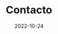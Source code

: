 ---
title: Contacto
date: 2022-10-24

type: landing

sections:
  - block: contact
    content:
      title: Contacto
      text: |-
        Lorem ipsum dolor sit amet, consectetur adipiscing elit. Integer tempus augue non tempor egestas. Proin nisl nunc, dignissim in accumsan dapibus, auctor ullamcorper neque. Quisque at elit felis. Vestibulum ante ipsum primis in faucibus orci luctus et ultrices posuere cubilia curae; Aenean eget elementum odio. Cras interdum eget risus sit amet aliquet. In volutpat, nisl ut fringilla dignissim, arcu nisl suscipit ante, at accumsan sapien nisl eu eros.
      email: test@exampletest.org
      phone: 888 888 88 88
      address:
        street: Av. Ignacio Carrera Pinto 1045
        city: Ñuñoa
        region: Santiago
        country: Chile
        country_code: es-CL
      coordinates:
        latitude: '-33.46764892345904'
        longitude: '-70.59431530229247'
      directions: Ingresar al edificio de la Facultad de Ciencias Sociales y subir al piso 4
      office_hours:
        - 'Monday 10:00 to 13:00'
        - 'Wednesday 09:00 to 10:00'
      appointment_url: 'https://calendly.com'
      #contact_links:
      #  - icon: comments
      #    icon_pack: fas
      #    name: Discuss on Forum
      #    link: 'https://discourse.gohugo.io'
    
      # Automatically link email and phone or display as text?
      autolink: true
    
      # Email form provider
      form:
        provider: netlify
        formspree:
          id:
        netlify:
          # Enable CAPTCHA challenge to reduce spam?
          captcha: false
    design:
      columns: '1'
---